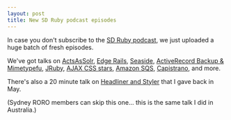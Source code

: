 ```yaml
--- 
layout: post
title: New SD Ruby podcast episodes
---
```

In case you don't subscribe to the [SD Ruby podcast](http://podcast.sdruby.com/), we just uploaded a huge batch of fresh episodes.

We've got talks on [ActsAsSolr](http://podcast.sdruby.com/2007/11/2/episode-026-acts-as-solr), [Edge Rails](http://podcast.sdruby.com/2007/11/2/episode-033-life-on-edge), [Seaside](http://podcast.sdruby.com/2007/11/2/episode-031-seaside)</a>, [ActiveRecord Backup & Mimetypefu](http://podcast.sdruby.com/2007/11/2/episode-035-activerecord-backup-mimetypefu), [JRuby](http://podcast.sdruby.com/2007/11/2/episode-034-intro-to-jruby), [AJAX CSS stars](http://podcast.sdruby.com/2007/11/2/episode-025-ajax-css-star-rating-with-actsasrateable), [Amazon SQS](http://podcast.sdruby.com/2007/11/2/episode-024-using-ruby-amazon-sqs-to-build-backdoors), [Capistrano](http://podcast.sdruby.com/2007/11/2/episode-032-capistrano), and more.

There's also a 20 minute talk on [Headliner and Styler](http://podcast.sdruby.com/2007/11/2/episode-027-headliner-and-styler) that I gave back in May.

(Sydney RORO members can skip this one... this is the same talk I did in Australia.)

